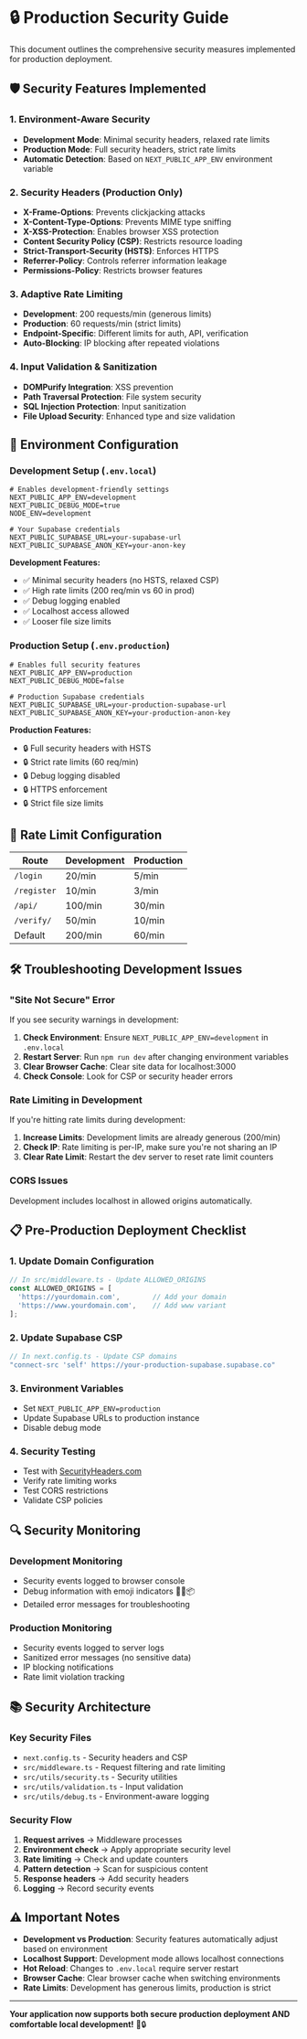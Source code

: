 # 🔒 Production Security Guide

This document outlines the comprehensive security measures implemented for production deployment.

## 🛡️ Security Features Implemented

### 1. **Environment-Aware Security**
- **Development Mode**: Minimal security headers, relaxed rate limits
- **Production Mode**: Full security headers, strict rate limits
- **Automatic Detection**: Based on `NEXT_PUBLIC_APP_ENV` environment variable

### 2. **Security Headers (Production Only)**
- **X-Frame-Options**: Prevents clickjacking attacks
- **X-Content-Type-Options**: Prevents MIME type sniffing
- **X-XSS-Protection**: Enables browser XSS protection
- **Content Security Policy (CSP)**: Restricts resource loading
- **Strict-Transport-Security (HSTS)**: Enforces HTTPS
- **Referrer-Policy**: Controls referrer information leakage
- **Permissions-Policy**: Restricts browser features

### 3. **Adaptive Rate Limiting**
- **Development**: 200 requests/min (generous limits)
- **Production**: 60 requests/min (strict limits)
- **Endpoint-Specific**: Different limits for auth, API, verification
- **Auto-Blocking**: IP blocking after repeated violations

### 4. **Input Validation & Sanitization**
- **DOMPurify Integration**: XSS prevention
- **Path Traversal Protection**: File system security
- **SQL Injection Protection**: Input sanitization
- **File Upload Security**: Enhanced type and size validation

## 🚀 Environment Configuration

### **Development Setup (`.env.local`)**
```env
# Enables development-friendly settings
NEXT_PUBLIC_APP_ENV=development
NEXT_PUBLIC_DEBUG_MODE=true
NODE_ENV=development

# Your Supabase credentials
NEXT_PUBLIC_SUPABASE_URL=your-supabase-url
NEXT_PUBLIC_SUPABASE_ANON_KEY=your-anon-key
```

**Development Features:**
- ✅ Minimal security headers (no HSTS, relaxed CSP)
- ✅ High rate limits (200 req/min vs 60 in prod)
- ✅ Debug logging enabled
- ✅ Localhost access allowed
- ✅ Looser file size limits

### **Production Setup (`.env.production`)**
```env
# Enables full security features
NEXT_PUBLIC_APP_ENV=production
NEXT_PUBLIC_DEBUG_MODE=false

# Production Supabase credentials
NEXT_PUBLIC_SUPABASE_URL=your-production-supabase-url
NEXT_PUBLIC_SUPABASE_ANON_KEY=your-production-anon-key
```

**Production Features:**
- 🔒 Full security headers with HSTS
- 🔒 Strict rate limits (60 req/min)
- 🔒 Debug logging disabled
- 🔒 HTTPS enforcement
- 🔒 Strict file size limits

## 🔧 Rate Limit Configuration

| Route | Development | Production |
|-------|-------------|------------|
| `/login` | 20/min | 5/min |
| `/register` | 10/min | 3/min |
| `/api/` | 100/min | 30/min |
| `/verify/` | 50/min | 10/min |
| Default | 200/min | 60/min |

## 🛠️ Troubleshooting Development Issues

### **"Site Not Secure" Error**
If you see security warnings in development:

1. **Check Environment**: Ensure `NEXT_PUBLIC_APP_ENV=development` in `.env.local`
2. **Restart Server**: Run `npm run dev` after changing environment variables
3. **Clear Browser Cache**: Clear site data for localhost:3000
4. **Check Console**: Look for CSP or security header errors

### **Rate Limiting in Development**
If you're hitting rate limits during development:

1. **Increase Limits**: Development limits are already generous (200/min)
2. **Check IP**: Rate limiting is per-IP, make sure you're not sharing an IP
3. **Clear Rate Limit**: Restart the dev server to reset rate limit counters

### **CORS Issues**
Development includes localhost in allowed origins automatically.

## 📋 Pre-Production Deployment Checklist

### **1. Update Domain Configuration**
```typescript
// In src/middleware.ts - Update ALLOWED_ORIGINS
const ALLOWED_ORIGINS = [
  'https://yourdomain.com',        // Add your domain
  'https://www.yourdomain.com',    // Add www variant
];
```

### **2. Update Supabase CSP**
```typescript
// In next.config.ts - Update CSP domains
"connect-src 'self' https://your-production-supabase.supabase.co"
```

### **3. Environment Variables**
- Set `NEXT_PUBLIC_APP_ENV=production`
- Update Supabase URLs to production instance
- Disable debug mode

### **4. Security Testing**
- Test with [SecurityHeaders.com](https://securityheaders.com)
- Verify rate limiting works
- Test CORS restrictions
- Validate CSP policies

## 🔍 Security Monitoring

### **Development Monitoring**
- Security events logged to browser console
- Debug information with emoji indicators 🔐🌐📦
- Detailed error messages for troubleshooting

### **Production Monitoring**
- Security events logged to server logs
- Sanitized error messages (no sensitive data)
- IP blocking notifications
- Rate limit violation tracking

## 📚 Security Architecture

### **Key Security Files**
- `next.config.ts` - Security headers and CSP
- `src/middleware.ts` - Request filtering and rate limiting
- `src/utils/security.ts` - Security utilities
- `src/utils/validation.ts` - Input validation
- `src/utils/debug.ts` - Environment-aware logging

### **Security Flow**
1. **Request arrives** → Middleware processes
2. **Environment check** → Apply appropriate security level
3. **Rate limiting** → Check and update counters
4. **Pattern detection** → Scan for suspicious content
5. **Response headers** → Add security headers
6. **Logging** → Record security events

## ⚠️ Important Notes

- **Development vs Production**: Security features automatically adjust based on environment
- **Localhost Support**: Development mode allows localhost connections
- **Hot Reload**: Changes to `.env.local` require server restart
- **Browser Cache**: Clear browser cache when switching environments
- **Rate Limits**: Development has generous limits, production is strict

---

**Your application now supports both secure production deployment AND comfortable local development!** 🚀🔒